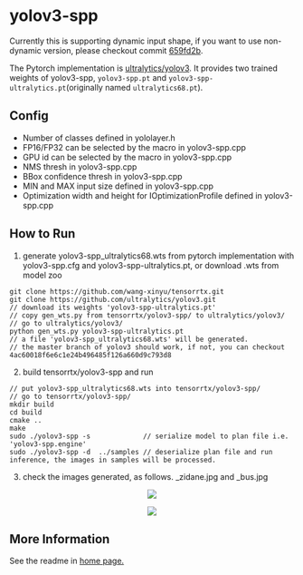 # yolov3-spp

Currently this is supporting dynamic input shape, if you want to use non-dynamic version, please checkout commit [659fd2b](https://github.com/wang-xinyu/tensorrtx/commit/659fd2b23482197b19dccf746a5a3dbff1611381).

The Pytorch implementation is [ultralytics/yolov3](https://github.com/ultralytics/yolov3). It provides two trained weights of yolov3-spp, `yolov3-spp.pt` and `yolov3-spp-ultralytics.pt`(originally named `ultralytics68.pt`).

## Config

- Number of classes defined in yololayer.h
- FP16/FP32 can be selected by the macro in yolov3-spp.cpp
- GPU id can be selected by the macro in yolov3-spp.cpp
- NMS thresh in yolov3-spp.cpp
- BBox confidence thresh in yolov3-spp.cpp
- MIN and MAX input size defined in yolov3-spp.cpp
- Optimization width and height for IOptimizationProfile defined in yolov3-spp.cpp

## How to Run

1. generate yolov3-spp_ultralytics68.wts from pytorch implementation with yolov3-spp.cfg and yolov3-spp-ultralytics.pt, or download .wts from model zoo

```
git clone https://github.com/wang-xinyu/tensorrtx.git
git clone https://github.com/ultralytics/yolov3.git
// download its weights 'yolov3-spp-ultralytics.pt'
// copy gen_wts.py from tensorrtx/yolov3-spp/ to ultralytics/yolov3/
// go to ultralytics/yolov3/
python gen_wts.py yolov3-spp-ultralytics.pt
// a file 'yolov3-spp_ultralytics68.wts' will be generated.
// the master branch of yolov3 should work, if not, you can checkout 4ac60018f6e6c1e24b496485f126a660d9c793d8
```

2. build tensorrtx/yolov3-spp and run

```
// put yolov3-spp_ultralytics68.wts into tensorrtx/yolov3-spp/
// go to tensorrtx/yolov3-spp/
mkdir build
cd build
cmake ..
make
sudo ./yolov3-spp -s             // serialize model to plan file i.e. 'yolov3-spp.engine'
sudo ./yolov3-spp -d  ../samples // deserialize plan file and run inference, the images in samples will be processed.
```

3. check the images generated, as follows. _zidane.jpg and _bus.jpg

<p align="center">
<img src="https://user-images.githubusercontent.com/15235574/78247927-4d9fac00-751e-11ea-8b1b-704a0aeb3fcf.jpg">
</p>

<p align="center">
<img src="https://user-images.githubusercontent.com/15235574/78247970-60b27c00-751e-11ea-88df-41473fed4823.jpg">
</p>

## More Information

See the readme in [home page.](https://github.com/wang-xinyu/tensorrtx)

